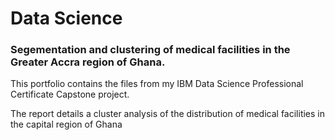 # Data Science

### Segementation and clustering of medical facilities in the Greater Accra region of Ghana.

This portfolio contains the files from my IBM Data Science Professional Certificate
Capstone project.

The report details a cluster analysis of the distribution of medical facilities in the
capital region of Ghana